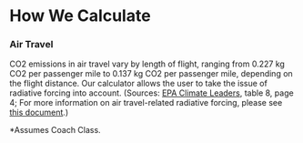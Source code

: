 # How We Calculate

### Air Travel

CO2 emissions in air travel vary by length of flight, ranging from 0.227 kg CO2 per passenger mile to 0.137 kg CO2 per passenger mile, depending on the flight distance. Our calculator allows the user to take the issue of radiative forcing into account. (Sources: [EPA Climate Leaders](https://www.epa.gov/sites/production/files/2018-03/documents/emission-factors_mar_2018_0.pdf), table 8, page 4; For more information on air travel-related radiative forcing, please see [this document](http://news.mit.edu/2010/explained-radforce-0309).)

*Assumes Coach Class.